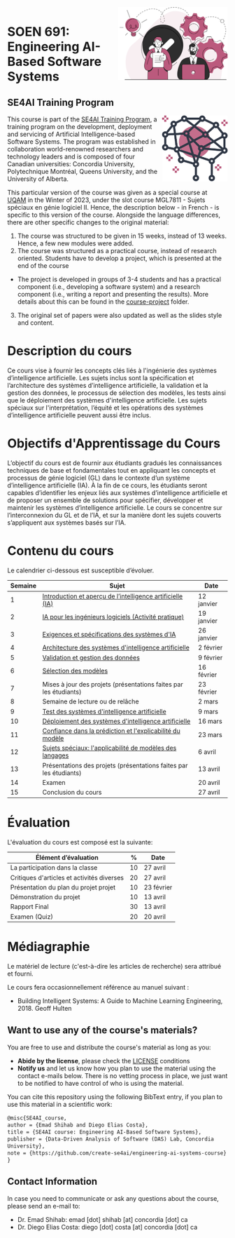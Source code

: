 <img style="float: right;" src="images/component_engineering.svg" alt="EngineeringAISystems" width="250"/>

# SOEN 691: Engineering AI-Based Software Systems

## SE4AI Training Program

<img style="float:right;" align="right" src="images/logo.svg" alt="SE4AI" width="150"/> 

This course is part of the [SE4AI Training Program](https://www.se4ai.org/), a training program on the development, deployment and servicing of Artificial Intelligence-based Software Systems. The program was established in collaboration world-renowned researchers and technology leaders and is composed of four Canadian universities: Concordia University, Polytechnique Montréal, Queens University, and the University of Alberta.  

This particular version of the course was given as a special course at [UQAM](www.uqam.ca) in the Winter of 2023, under the slot course MGL7811 - Sujets spéciaux en génie logiciel II.
Hence, the description below - in French - is specific to this version of the course.
Alongside the language differences, there are other specific changes to the original material: 
1. The course was structured to be given in 15 weeks, instead of 13 weeks. Hence, a few new modules were added.
2. The course was structured as a practical course, instead of research oriented. Students have to develop a project, which is presented at the end of the course
  * The project is developed in groups of 3-4 students and has a practical component (i.e., developing a software system) and a research component (i.e., writing a report and presenting the results). More details about this can be found in the [course-project](./course-project) folder.
3. The original set of papers were also updated as well as the slides style and content.


# Description du cours

Ce cours vise à fournir les concepts clés liés à l'ingénierie des systèmes d’intelligence artificielle. Les sujets inclus sont la spécification et l’architecture des systèmes d’intelligence artificielle, la validation et la gestion des données, le processus de sélection des modèles, les tests ainsi que le déploiement des systèmes d'intelligence artificielle. Les sujets spéciaux sur l'interprétation, l’équité et les opérations des systèmes d’intelligence artificielle peuvent aussi être inclus.

# Objectifs d'Apprentissage du Cours

L’objectif du cours est de fournir aux étudiants gradués les connaissances techniques de base et fondamentales tout en appliquant les concepts et processus de génie logiciel (GL) dans le contexte d’un système d’intelligence artificielle (IA). À la fin de ce cours, les étudiants seront capables d’identifier les enjeux liés aux systèmes d’intelligence artificielle et de proposer un ensemble de solutions pour spécifier, développer et maintenir les systèmes d’intelligence artificielle. Le cours se concentre sur l’interconnexion du GL et de l’IA, et sur la manière dont les sujets couverts s’appliquent aux systèmes basés sur l’IA.

# Contenu du cours

Le calendrier ci-dessous est susceptible d’évoluer.

| Semaine | Sujet | Date |
| ------- | ----- | ---- |
| 1		    | [Introduction et aperçu de l’intelligence artificielle (IA)](./lectures/01_introduction/01_introduction_slides.pdf) | 12 janvier |
| 2	      |	[IA pour les ingénieurs logiciels (Activité pratique)](./lectures/02_mlpipelines_practical/02_ml_pipelines_practical_slides.pdf)      | 19 janvier |
| 3		    | [Exigences et spécifications des systèmes d'IA](./lectures/03_requirements/03_requirements_slides.pdf)               | 26 janvier |
| 4       | [Architecture des systèmes d'intelligence artificielle](./lectures/04_architecture/04_architecture_slides.pdf)       | 2 février |
| 5	      |	[Validation et gestion des données](./lectures/05_data_validation/05_data_validation_slides.pdf) | 9 février |
| 6	      | [Sélection des modèles](./lectures/06_model_selection/06_model_selection_slides.pdf)         | 16 février |
| 7     	| Mises à jour des projets (présentations faites par les étudiants) | 23 février |
| 8       | Semaine de lecture ou de relâche | 2 mars |
| 9       | [Test des systèmes d'intelligence artificielle](./lectures/09_testing/09_testing_slides.pdf)  | 9 mars |
| 10      | [Déploiement des systèmes d'intelligence artificielle](./lectures/10_deploying/10_deploying_slides.pdf) | 16 mars |
| 11      |	[Confiance dans la prédiction et l'explicabilité du modèle](./lectures/11_explanation_trust/11_explanation_slides.pdf) | 23 mars |
| 12		  | [Sujets spéciaux: l'applicabilité de modèles des langages](./lectures/12_special_topic/12_special_topic_slides.pdf) | 6 avril |
| 13		  | Présentations des projets (présentations faites par les étudiants) | 13 avril |
| 14      |	Examen | 20 avril |
| 15		  | Conclusion du cours | 27 avril |

# Évaluation

L'évaluation du cours est composé est la suivante:

| Élément d’évaluation			| %  | Date |
| ------------------------- | -- | ---- |
| La participation dans la classe	|	10 | 27 avril  |
| Critiques d'articles et activités diverses | 20 | 27 avril  |
| Présentation du plan du projet projet	|	10 | 23 février |
| Démonstration du projet |	10 | 13 avril |
| Rapport Final  |	30 | 13 avril |
| Examen (Quiz)					| 20 | 20 avril |

# Médiagraphie

Le matériel de lecture (c'est-à-dire les articles de recherche) sera attribué et fourni.

Le cours fera occasionnellement référence au manuel suivant :
- Building Intelligent Systems: A Guide to Machine Learning Engineering, 2018. Geoff Hulten


## Want to use any of the course's materials?

You are free to use and distribute the course's material as long as you:
- **Abide by the license**, please check the [LICENSE](LICENSING.md) conditions
- **Notify us** and let us know how you plan to use the material using the contact e-mails below. There is no vetting process in place, we just want to be notified to have control of who is using the material. 

You can cite this repository using the following BibText entry, if you plan to use this material in a scientific work:
```
@misc{SE4AI_course,
author = {Emad Shihab and Diego Elias Costa},
title = {SE4AI course: Engineering AI-Based Software Systems},
publisher = {Data-Driven Analysis of Software (DAS) Lab, Concordia University},
note = {https://github.com/create-se4ai/engineering-ai-systems-course}
}
```



## Contact Information

In case you need to communicate or ask any questions about the course, please send an e-mail to:
- Dr. Emad Shihab: emad [dot] shihab [at] concordia [dot] ca
- Dr. Diego Elias Costa: diego [dot] costa [at] concordia [dot] ca 



